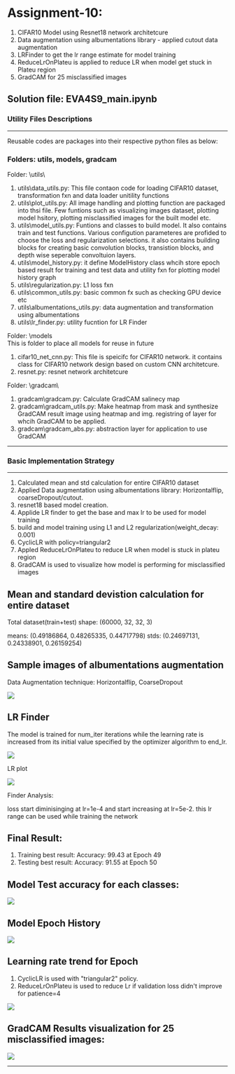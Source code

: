 # Assignment-10: 

1. CIFAR10 Model using Resnet18 network architetcure
2. Data augmentation using albumentations library - applied cutout data augmentation
3. LRFinder to get the lr range estimate for model training
4. ReduceLrOnPlateu is applied to reduce LR when model get stuck in Plateu region
5. GradCAM for 25 misclassified images

Solution file: EVA4S9_main.ipynb
--------------------------------

### Utility Files Descriptions
------------------------------
Reusable codes are packages into their respective python files as below:

### Folders: utils, models, gradcam

Folder: \utils\
1. utils\data_utils.py: This file contaon code for loading CIFAR10 dataset, transformation fxn and data loader unitility functions
2. utils\plot_utils.py: All image handling and plotting function are packaged into thsi file. Few funtions such as visualizing images dataset, plotting model hsitory, plotting misclassified images for the built model etc.
3. utils\model_utils.py: Funtions and classes to build model. It also contains train and test functions. Various configution parameteres are profided to choose the loss and regularization selections.
it also contains building blocks for creating basic convolution blocks, transistion blocks, and depth wise seperable convoltuion layers.
4. utils\model_history.py: it define ModelHistory class whcih store epoch based result for training and test data and utility fxn for plotting model history graph
5. utils\regularization.py: L1 loss fxn
6. utils\common_utils.py: basic common fx such as checking GPU device etc
7. utils\albumentations_utils.py: data augmentation and transformation using albumentations
8. utils\lr_finder.py: utility fucntion for LR Finder

Folder: \models\
This is folder to place all models for reuse in future
1. cifar10_net_cnn.py: This file is speicifc for CIFAR10 network. it contains class for CIFAR10 network design based on custom CNN architetcure.
2. resnet.py: resnet network architetcure

Folder: \gradcam\
1. gradcam\gradcam.py: Calculate GradCAM salinecy map
2. gradcam\gradcam_utils.py: Make heatmap from mask and synthesize GradCAM result image using heatmap and img. registring of layer for whcih GradCAM to be applied.
3. gradcam\gradcam_abs.py: abstraction layer for application to use GradCAM

----------------------------------------------------------------------------------------------------------------

### Basic Implementation Strategy
-----------------------------------

1. Calculated mean and std calculation for entire CIFAR10 dataset
2. Applied Data augmentation using albumentations library: Horizontalflip, coarseDropout/cutout.
3. resnet18 based model creation.
4. Applide LR finder to get the base and max lr to be used for model training
5. build and model training using L1 and L2 regularization(weight_decay: 0.001)
6. CyclicLR with policy=triangular2
7. Appled ReduceLrOnPlateu to reduce LR when model is stuck in plateu region
7. GradCAM is used to visualize how model is performing for misclassified images

Mean and standard devistion calculation for entire dataset
----------------------------------------------------------

Total dataset(train+test) shape:  (60000, 32, 32, 3)

means: (0.49186864, 0.48265335, 0.44717798)
stds: (0.24697131, 0.24338901, 0.26159254)


Sample images of albumentations augmentation
--------------------------------------------

Data Augmentation technique: Horizontalflip, CoarseDropout

![](images/albumentations_images.png)

LR Finder
---------

The model is trained for num_iter iterations while the learning rate is increased from its initial value specified by the optimizer algorithm to end_lr. 

![](images/lr_finder_code.png)


LR plot

![](images/lr_finder.png)

Finder Analysis:

loss start diminisinging at lr=1e-4 and start increasing at lr=5e-2. this lr range can be used while training the network

Final Result:
-------------

1. Training best result: Accuracy: 99.43 at Epoch 49
2. Testing  best result: Accuracy: 91.55 at Epoch 50


Model Test accuracy for each classes:
-------------------------------------

![](images/class_based_accuracy.png)


Model Epoch History
-------------------

![](images/model_history.png)


Learning rate trend for Epoch
-----------------------------

1. CyclicLR is used with "triangular2" policy.
2. ReduceLrOnPlateu is used to reduce Lr if validation loss didn't improve for patience=4 

![](images/lr_trend.png)


GradCAM Results visualization for 25 misclassified images:
---------------------------------------------------------

![](images/gradcam_result_details.png)

----------------------------------------------------------------------------------------------------------------

